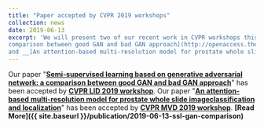 ```yaml
---
title: "Paper accepted by CVPR 2019 workshops"
collection: news
date: 2019-06-13
excerpt: 'We will present two of our recent work in CVPR workshops this year : __[Semi-supervised learning based on generative adversarial network: a
comparison between good GAN and bad GAN approach](http://openaccess.thecvf.com/content_CVPRW_2019/papers/Weakly%20Supervised%20Learning%20for%20Real-World%20Computer%20Vision%20Applications/Li_Semi-supervised_learning_based_on_generative_adversarial_network_a_comparison_between_CVPRW_2019_paper.pdf)__
and __[An attention-based multi-resolution model for prostate whole slide imageclassification and localization](https://arxiv.org/abs/1905.13208)__. Check them out!'
---
```


Our paper "__[Semi-supervised learning based on generative adversarial network: a
comparison between good GAN and bad GAN approach](http://openaccess.thecvf.com/content_CVPRW_2019/papers/Weakly%20Supervised%20Learning%20for%20Real-World%20Computer%20Vision%20Applications/Li_Semi-supervised_learning_based_on_generative_adversarial_network_a_comparison_between_CVPRW_2019_paper.pdf)__" has
been accepted by __[CVPR LID 2019 workshop](https://lidchallenge.github.io/)__. Our paper "__[An attention-based multi-resolution model for prostate whole slide imageclassification and localization](https://arxiv.org/abs/1905.13208)__"
has been accepted by __[CVPR MVD 2019 workshop](https://sites.google.com/view/cvprmcv19/home)__. __[Read More]({{ site.baseurl }}/publication/2019-06-13-ssl-gan-comparison)__